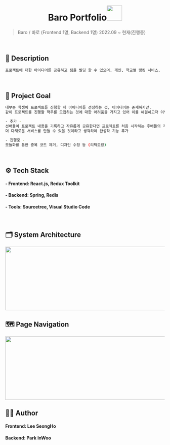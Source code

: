 <h1 align="center">Baro Portfolio<img src="https://raw.githubusercontent.com/MartinHeinz/MartinHeinz/master/wave.gif" width="48px"></h1>
<p>
</p>

> Baro / 바로 (Frontend 1명, Backend 1명) 2022.09 ~ 현재(진행중)

<br>

## 📝 Description
```sh
프로젝트에 대한 아이디어를 공유하고 팀을 빌딩 할 수 있으며, 개인, 학교별 랭킹 서비스,  프로젝트 결과물 관리 기능을 제공해주는 플랫폼
```

<br>

## 📌 Project Goal
```sh
대부분 학생이 프로젝트를 진행할 때 아이디어를 선정하는 것, 아이디어는 존재하지만, 
같이 프로젝트를 진행할 학우를 모집하는 것에 대한 어려움을 가지고 있어 이를 해결하고자 이번 프로젝트를 진행 

- 추가 -
선배들이 프로젝트 내용을 기록하고 자유롭게 공유한다면 프로젝트를 처음 시작하는 후배들의 걱정도 줄고 다양한 시선에 대한 시각이 넓어져
더 다채로운 서비스를 만들 수 있을 것이라고 생각하여 완성작 기능 추가

- 진행중 -
모듈화를 통한 중복 코드 제거, 디자인 수정 등 (리팩토링)
```

<br>

## ⚙ Tech Stack
#### - Frontend: React.js, Redux Toolkit
#### - Backend: Spring, Redis
#### - Tools: Sourcetree, Visual Studio Code

<br>

## 🗂 System Architecture
<img src="https://user-images.githubusercontent.com/83394485/201514697-fd860e9d-895b-4ee2-80ce-632fdecc94bc.png"  width="600" height="200"/>

<br>

## 🗺 Page Navigation
<img src="https://user-images.githubusercontent.com/83394485/201514718-d633d414-2f2f-42b7-b779-1799e28c84f2.png"  width="600" height="200"/>

<br>

## 🤜🤛 Author
#### Frontend: Lee SeongHo
#### Backend: Park InWoo
